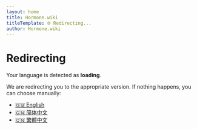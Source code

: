 ```yaml
---
layout: home
title: Hormone.wiki
titleTemplate: 🌐 Redirecting...
author: Hormone.wiki
---
```


<script setup lang="ts">
import { useRouter } from 'vitepress'
import { onMounted } from 'vue'

const langMap: Record<string, string> = {
  'zh-cn': 'zh-hans',
  'zh-sg': 'zh-hans',
  'zh-hk': 'zh-hant',
  'zh-mo': 'zh-hant',
  'zh-tw': 'zh-hant',
  'zh-hant': 'zh-hant',
  'en': 'en',
  'en-us': 'en',
  'en-gb': 'en',
}

const fallbackLang = 'zh-hans'

const rawLang =
  typeof navigator !== 'undefined'
    ? (navigator.language || navigator.userLanguage || '').toLowerCase()
    : ''

const lang = langMap[rawLang] || langMap[rawLang.split('-')[0]] || fallbackLang

const router = useRouter()

onMounted(() => {
  setTimeout(() => {
    router.go(`/${lang}/`)
  }, 300)

  if (typeof document !== 'undefined') {
    document.getElementById('target-lang')!.innerText =
      navigator.language || navigator.userLanguage || 'unknown'

    const loadingVariants = ['Loading.', 'Loading..', 'Loading...']
    let i = 0
    const loadingEl = document.getElementById('loading-text')
    setInterval(() => {
      if (loadingEl) loadingEl.textContent = loadingVariants[i % loadingVariants.length]
      i++
    }, 500)
  }
})
</script>

# Redirecting

Your language is detected as **<span id="target-lang">loading</span>**.

We are redirecting you to the appropriate version. If nothing happens, you can choose manually:

- [🇬🇧 English](/zh-hans/)
- [🇨🇳 简体中文](/zh-hans/)
- [🇨🇳 繁體中文](/zh-hant/)

<p id="loading-text" style="font-weight: bold; font-size: 1.1em; margin-top: 1rem;"></p>